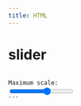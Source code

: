 ```yaml
---
title: HTML
---
```


# slider
<code html>
<label for="maxScale">Maximum scale:</label>
<input id="maxScale" type="range" min="0.5" max="1.0" step="0.1"/>
```

